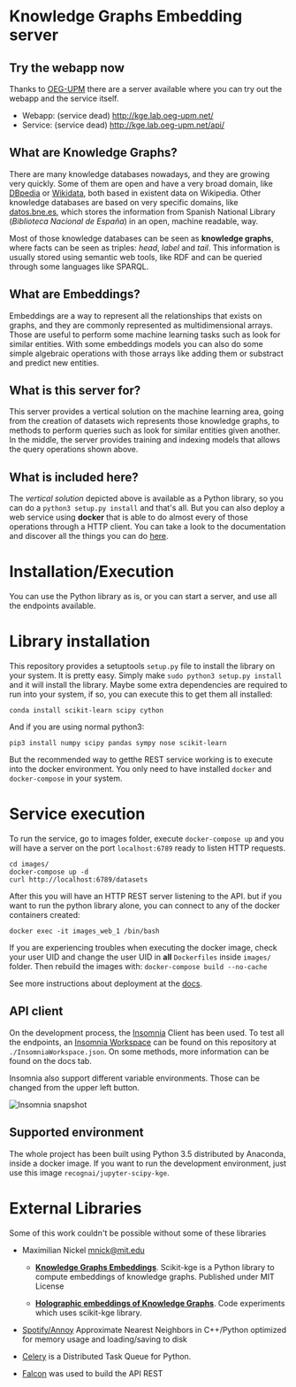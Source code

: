 # Knowledge Graphs Embedding server

## Try the webapp now

Thanks to [OEG-UPM](https://github.com/oeg-upm) there are a server available where you can
try out the webapp and the service itself.

* Webapp: (service dead) http://kge.lab.oeg-upm.net/
* Service: (service dead) http://kge.lab.oeg-upm.net/api/

## What are Knowledge Graphs?

There are many knowledge databases nowadays, and they are growing very
quickly. Some of them are open and have a very broad domain, like [DBpedia](http://es.dbpedia.org/) or
[Wikidata](http://wikidata.org/), both based in existent data on Wikipedia. Other knowledge databases
are based on very specific domains, like [datos.bne.es](http://datos.bne.es/), which stores
the information from Spanish National Library (*Biblioteca Nacional de España*)
in an open, machine readable, way.

Most of those knowledge databases can be seen as **knowledge graphs**, where facts
can be seen as triples: *head*, *label* and *tail*. This information is usually
stored using semantic web tools, like RDF and can be queried through some
languages like SPARQL.

## What are Embeddings?

Embeddings are a way to represent all the relationships that exists on graphs,
and they are commonly represented as multidimensional arrays.
Those are useful to perform some machine learning tasks such as look for
similar entities. With some embeddings models you can also do some simple
algebraic operations with those arrays like adding them or substract and predict
new entities.

## What is this server for?

This server provides a vertical solution on the machine learning area,
going from the creation of datasets wich represents those knowledge graphs,
to methods to perform queries such as look for similar entities given another.
In the middle, the server provides training and indexing models that allows
the query operations shown above.

## What is included here?

The *vertical solution* depicted above is available as a Python library, so
you can do a `python3 setup.py install` and that's all. But you can also deploy a
web service using **docker** that is able to do almost every of those operations
through a HTTP client. You can take a look to the documentation and discover all the
things you can do [here](https://vfrico.github.io/kge-server/).

# Installation/Execution

You can use the Python library as is, or you can start a server, and use all
the endpoints available.

# Library installation

This repository provides a setuptools `setup.py` file to install the library
on your system. It is pretty easy. Simply make `sudo python3 setup.py install` and
it will install the library. Maybe some extra dependencies are required to run
into your system, if so, you can execute this to get them all installed:

    conda install scikit-learn scipy cython

And if you are using normal python3:

    pip3 install numpy scipy pandas sympy nose scikit-learn

But the recommended way to getthe REST service working is to execute into the
docker environment. You only need to have installed `docker` and `docker-compose`
in your system.

# Service execution

To run the service, go to images folder, execute `docker-compose up` and you
will have a server on the port `localhost:6789` ready to listen HTTP requests.

    cd images/
    docker-compose up -d
    curl http://localhost:6789/datasets

After this you will have an HTTP REST server listening to the API. but if you
want to run the python library alone, you can connect to any of the docker
containers created:

    docker exec -it images_web_1 /bin/bash

If you are experiencing troubles when executing the docker image, check your
user UID and change the user UID in **all** `Dockerfiles` inside `images/` folder.
Then rebuild the images with: `docker-compose build --no-cache`

See more instructions about deployment at the
[docs](https://vfrico.github.io/kge-server/architecture.html#server-deployment).

## API client
On the development process, the [Insomnia](https://github.com/getinsomnia/insomnia)
Client has been used. To test all the endpoints, an
[Insomnia Workspace](https://raw.githubusercontent.com/vfrico/kge-server/master/InsomniaWorkspace.json)
can be found on this repository at `./InsomniaWorkspace.json`.
On some methods, more information can be found on the docs tab.

Insomnia also support different variable environments. Those can be changed from
the upper left button.

![Insomnia snapshot](https://raw.githubusercontent.com/vfrico/kge-server/master/insomnia.png)

## Supported environment

The whole project has been built using Python 3.5 distributed by Anaconda,
inside a docker image. If you want to run the development environment, just
use this image `recognai/jupyter-scipy-kge`.

# External Libraries

Some of this work couldn't be possible without some of these libraries

* Maximilian Nickel [mnick@mit.edu](mailto:mnick@mit.edu)
  * [**Knowledge Graphs Embeddings**](https://github.com/mnick/scikit-kge).
    Scikit-kge is a Python library to compute embeddings of knowledge graphs. Published under MIT License

  * [**Holographic embeddings of Knowledge Graphs**](https://github.com/mnick/holographic-embeddings).
    Code experiments which uses scikit-kge library.

* [Spotify/Annoy](https://github.com/spotify/annoy)  Approximate Nearest Neighbors in C++/Python optimized for memory usage and loading/saving to disk

* [Celery](https://github.com/celery/celery/) is a Distributed Task Queue for Python.

* [Falcon](https://github.com/falconry/falcon) was used to build the API REST
